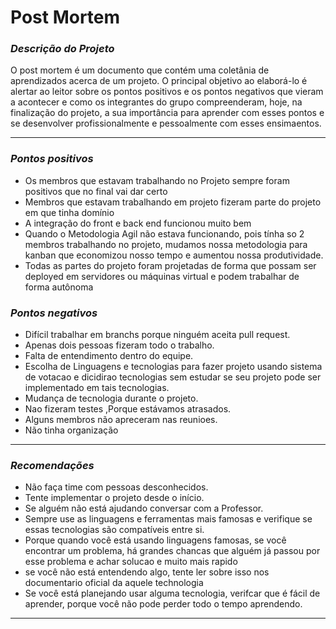 # Post Mortem

### _*Descrição do Projeto*_

   O post mortem é um documento que contém uma coletânia de aprendizados acerca de um projeto. 
   O principal objetivo ao elaborá-lo é alertar ao leitor sobre os pontos positivos e os pontos negativos que vieram a
   acontecer e como os integrantes do grupo compreenderam, hoje, na finalização do projeto, a sua importância para aprender com esses pontos e se
   desenvolver profissionalmente e pessoalmente com esses ensimaentos. 

---------------------------------------------------------------

### _*Pontos positivos*_

   * Os membros que estavam trabalhando no Projeto sempre foram positivos que no final vai dar certo
   * Membros que estavam trabalhando em projeto fizeram parte do projeto em que tinha domínio
   * A integração do front e back end funcionou muito bem 
   * Quando o Metodologia Agil não estava funcionando, pois tínha so 2 membros trabalhando no projeto, mudamos nossa metodologia para kanban que economizou nosso tempo e aumentou nossa produtividade.
   * Todas as partes do projeto foram projetadas de forma que possam ser deployed em servidores ou máquinas virtual e podem trabalhar de forma autônoma




### _*Pontos negativos*_

   * Difícil trabalhar em branchs porque ninguém aceita pull request.
   * Apenas dois pessoas fizeram todo o trabalho.
   * Falta de entendimento dentro do equipe.
   * Escolha de Linguagens e tecnologias para fazer projeto usando sistema de votacao e dicidirao tecnologias  sem estudar se seu projeto pode ser implementado em tais tecnologias.
   * Mudança de tecnologia durante o projeto.
   * Nao fizeram testes ,Porque estávamos atrasados.
   * Alguns membros não apreceram nas reunioes.
   * Não tinha organização

---------------------------------------------------------------

### _*Recomendações*_

   * Não faça time com pessoas desconhecidos.
   * Tente implementar o projeto desde o início.
   * Se alguém não está ajudando conversar com a Professor.
   * Sempre use as linguagens e ferramentas mais famosas e verifique se essas tecnologias são compatíveis entre si.
   * Porque quando você está usando linguagens famosas, se você encontrar um problema, há grandes chancas que alguém já passou por esse problema e achar solucao e muito mais rapido
   * se você não está entendendo algo, tente ler sobre isso nos documentario oficial da aquele technologia
   * Se você está planejando usar alguma tecnologia, verifcar que é fácil de aprender, porque você não pode perder todo o tempo aprendendo.
   
   

---------------------------------------------------------------
